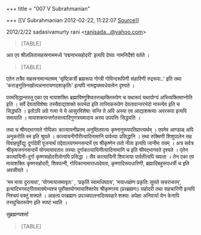 +++
title = "007 V Subrahmanian"

+++
[[V Subrahmanian	2012-02-22, 11:22:07 [Source](https://groups.google.com/g/bvparishat/c/oko4Z57ts9Q)]]



  
  

2012/2/22 sadasivamurty rani \<[ranisada...@yahoo.com]()\>

  

> [TABLE]

  
अत एव श्रीललितासहस्रनाममध्ये ’पद्मनाभसहोदरी’ इत्यपि देव्याः नामनिर्देशो वर्तते ।  
  

> [TABLE]

  
एतेन तत्रैव सहस्रनामान्यतमम् ’सृष्टिकर्त्री ब्रह्मरूपा गोप्त्री गोविन्दरूपिणी संहारिणी रुद्ररूपा..’ इति तथा ’कराङ्गुलिनखोत्पन्ननारायणदशाकृतिः’ इत्यपि नामद्वयमवधेयत्वेन दृश्यते ।  
  
परमसिद्धान्तस्तु एका एव मायाशक्तिः ब्रह्माविष्णुशिवतत्तच्छक्तिरूपेण च यथारूपं यथायोग्यं अभिव्यक्तिमाप्नोति इति । सर्वे देवताविशेषाः तस्यैवाद्याशक्ते रूपभेदा इति तात्त्विकरूपेण देवतावान्तरभेदो नास्त्येव इति च सिद्ध्यति । इतोऽपि अग्रे गत्वा ये ये आसुरविशेषाः सन्ति ते अपि अस्या एव आद्याशक्त्याः अपररूपा इत्यपि समायाति । मायाशक्त्यन्तर्गतसत्त्वादिगुणत्रयमादाय अस्य उपपत्तिः सिद्ध्यति ।  
  
तथा च श्रीमद्भागवते गोपिकाः कात्यायनीव्रतम् अनुष्ठितवत्यः कृष्नानुरूपपतिप्राप्त्यर्थम् । एवमेव आण्डाळ् अपि अनुकरोति स्म इति श्रूयते । कात्यायनीगौरीत्यादिनामानि पार्वत्याः प्रसिद्धानि । तथा रुक्मिणी शिशुपालेन सह विवाहपूर्वेद्युः दुर्गादेवीं पूजनार्थं तद्देवालयगमनसन्दर्भे एव श्रीकृष्णेन ततो नीता इत्यपि जानीमः वयम् । अत्र सर्वत्र श्रीकृषजननसन्दर्भे योगमायावतारः तस्याः दुर्गाकात्यायिनीत्यादिनामानि च इति श्रीमद्भागवते दृश्यते । एतेन कात्यायिनी-दुर्गा कृष्णसहोदरीत्वेनापि प्रसिद्धा । सैव कात्यायिनी शिवजाया पार्वतीत्यपि ख्याता । तेन एका एव मायाशक्तिः कृष्णसहोदरी, शिवपत्नी, गोपिकानामाराध्यदेवता, कृष्णादिरूपधारिणी, ब्रह्मादिबहुरूपधर्त्री च इति अवसीयते ।  
  
’मम माया दुरत्यया’, ’योगमायासमावृतः’ , ’प्रकृतिं स्वामधिष्ठाय’, ’मयाध्यक्षेण प्रकृतिः सूयते सचराचरम्’, इत्यादिभगवद्गीतावाक्येभ्यश्च पूर्वोक्तयोगमायाश्क्तिरेव श्रीकृष्णस्य (प्ररब्रह्मणः) सहोदरी तथा सहचारिणी इत्यपि निश्चयं वक्तुं शक्यते । आहत्य परब्रह्मणः प्रपञ्चपालनादिव्यवहारे शक्याः अपेक्षा अनिवार्या येन केनापि तत्तदुचितरूपेण इति स्पष्टं भवति ।  
  
सुब्रह्मण्यशर्मा    

> [TABLE]

  

